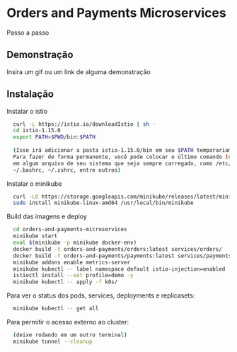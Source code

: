 
# Orders and Payments Microservices

Passo a passo


## Demonstração

Insira um gif ou um link de alguma demonstração


## Instalação
Instalar o istio

```bash
  curl -L https://istio.io/downloadIstio | sh -
  cd istio-1.15.0
  export PATH=$PWD/bin:$PATH
  
  (Isso irá adicionar a pasta istio-1.15.0/bin em seu $PATH temporariamente
  Para fazer de forma permanente, você pode colocar o último comando (export ...)
  em algum arquivo de seu sistema que seja sempre carregado, como /etc/profile,
  ~/.bashrc, ~/.zshrc, entre outros)
```

Instalar o minikube

```bash
  curl -LO https://storage.googleapis.com/minikube/releases/latest/minikube-linux-amd64
  sudo install minikube-linux-amd64 /usr/local/bin/minikube

```

Build das imagens e deploy

```bash
  cd orders-and-payments-microservices
  minikube start
  eval $(minikube -p minikube docker-env) 
  docker build -t orders-and-payments/orders:latest services/orders/
  docker build -t orders-and-payments/payments:latest services/payments/
  minikube addons enable metrics-server
  minikube kubectl -- label namespace default istio-injection=enabled
  istioctl install --set profile=demo -y
  minikube kubectl -- apply -f k8s/
```

Para ver o status dos pods, services, deployments e replicasets:

```bash
  minikube kubectl -- get all
```

Para permitir o acesso externo ao cluster:

```bash
  (deixe rodando em um outro terminal)
  minikube tunnel --cleanup
```

